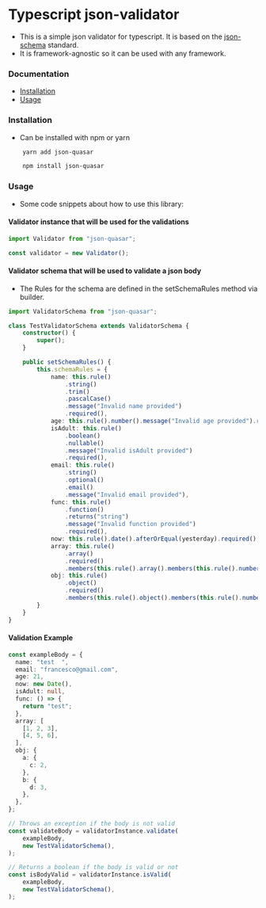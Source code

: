 # Typescript json-validator

- This is a simple json validator for typescript. It is based on the [json-schema](https://json-schema.org/) standard.
- It is framework-agnostic so it can be used with any framework.

### Documentation

- [Installation](#installation)
- [Usage](#usage)

### Installation

- Can be installed with npm or yarn

```bash
    yarn add json-quasar
```

```bash
    npm install json-quasar
```
  
### Usage

- Some code snippets about how to use this library:

#### Validator instance that will be used for the validations
```typescript
import Validator from "json-quasar";

const validator = new Validator();
```

#### Validator schema that will be used to validate a json body

- The Rules for the schema are defined in the setSchemaRules method via builder.
```typescript
import ValidatorSchema from "json-quasar";

class TestValidatorSchema extends ValidatorSchema {
    constructor() {
        super();
    }

    public setSchemaRules() {
        this.schemaRules = {
            name: this.rule()
                .string()
                .trim()
                .pascalCase()
                .message("Invalid name provided")
                .required(),
            age: this.rule().number().message("Invalid age provided").required(),
            isAdult: this.rule()
                .boolean()
                .nullable()
                .message("Invalid isAdult provided")
                .required(),
            email: this.rule()
                .string()
                .optional()
                .email()
                .message("Invalid email provided"),
            func: this.rule()
                .function()
                .returns("string")
                .message("Invalid function provided")
                .required(),
            now: this.rule().date().afterOrEqual(yesterday).required(),
            array: this.rule()
                .array()
                .required()
                .members(this.rule().array().members(this.rule().number())),
            obj: this.rule()
                .object()
                .required()
                .members(this.rule().object().members(this.rule().number())),
        }
    }
}
```

#### Validation Example

```typescript
const exampleBody = {
  name: "test  ",
  email: "francesco@gmail.com",
  age: 21,
  now: new Date(),
  isAdult: null,
  func: () => {
    return "test";
  },
  array: [
    [1, 2, 3],
    [4, 5, 6],
  ],
  obj: {
    a: {
      c: 2,
    },
    b: {
      d: 3,
    },
  },
};

// Throws an exception if the body is not valid
const validateBody = validatorInstance.validate(
    exampleBody,
    new TestValidatorSchema(),
);

// Returns a boolean if the body is valid or not
const isBodyValid = validatorInstance.isValid(
    exampleBody,
    new TestValidatorSchema(),
);
```
